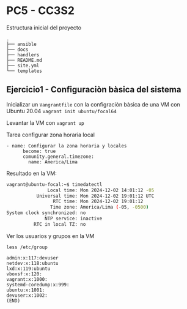 # PC5 - CC3S2

Estructura inicial del proyecto 

```
.
├── ansible
├── docs
├── handlers
├── README.md
├── site.yml
└── templates
```

## Ejercicio1 - Configuraciòn bàsica del sistema
Inicializar un `Vangrantfile` con la configraciòn bàsica de una VM con Ubuntu 20.04
`vagrant init ubuntu/focal64`

Levantar la VM con 
`vagrant up`

Tarea configurar zona horaria local
```
- name: Configurar la zona horaria y locales
      become: true
      comunity.general.timezone:
        name: America/Lima
```

Resultado en la VM: 
```bash
vagrant@ubuntu-focal:~$ timedatectl
               Local time: Mon 2024-12-02 14:01:12 -05
           Universal time: Mon 2024-12-02 19:01:12 UTC
                 RTC time: Mon 2024-12-02 19:01:12    
                Time zone: America/Lima (-05, -0500)  
System clock synchronized: no                         
              NTP service: inactive                   
          RTC in local TZ: no 
```

Ver los usuarios y grupos en la VM

`less /etc/group`

```
admin:x:117:devuser
netdev:x:118:ubuntu
lxd:x:119:ubuntu
vboxsf:x:120:
vagrant:x:1000:
systemd-coredump:x:999:
ubuntu:x:1001:
devuser:x:1002:
(END)
```